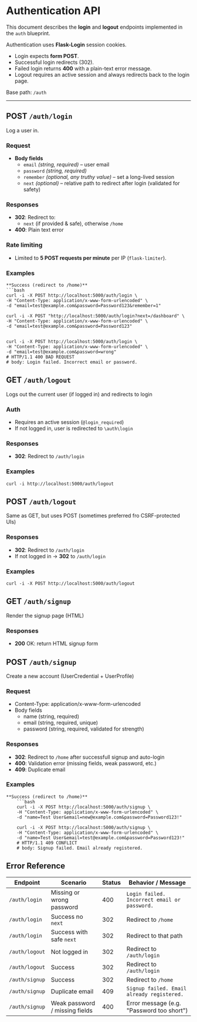 # Authentication API
This document describes the **login** and **logout** endpoints implemented in the `auth` blueprint.

Authentication uses **Flask-Login** session cookies.  
- Login expects **form POST**.  
- Successful login redirects (302).  
- Failed login returns **400** with a plain-text error message.  
- Logout requires an active session and always redirects back to the login page.

Base path: `/auth`

---

## POST `/auth/login`

Log a user in.

### Request
- **Body fields**
  - `email` *(string, required)* – user email
  - `password` *(string, required)*
  - `remember` *(optional, any truthy value)* – set a long-lived session
  - `next` *(optional)* – relative path to redirect after login (validated for safety)

### Responses
- **302**: Redirect to:
  - `next` (if provided & safe), otherwise `/home`
- **400**: Plain text error  

### Rate limiting
- Limited to **5 POST requests per minute** per IP (`flask-limiter`).

### Examples

    **Success (redirect to /home)**
    ```bash
    curl -i -X POST http://localhost:5000/auth/login \
    -H "Content-Type: application/x-www-form-urlencoded" \
    -d "email=test@example.com&password=Password123&remember=1"

    curl -i -X POST "http://localhost:5000/auth/login?next=/dashboard" \
    -H "Content-Type: application/x-www-form-urlencoded" \
    -d "email=test@example.com&password=Password123"


    curl -i -X POST http://localhost:5000/auth/login \
    -H "Content-Type: application/x-www-form-urlencoded" \
    -d "email=test@example.com&password=wrong"
    # HTTP/1.1 400 BAD REQUEST
    # body: Login failed. Incorrect email or password.

## GET `/auth/logout`

Logs out the current user (if logged in) and redirects to login

### Auth
- Requires an active session (`@login_required`)
- If not logged in, user is redirected to `\auth\login`

### Responses
- **302**: Redirect to `/auth/login`

### Examples
    curl -i http://localhost:5000/auth/logout

## POST `/auth/logout`

Same as GET, but uses POST (sometimes preferred fro CSRF-protected UIs)

### Responses
- **302**: Redirect to `/auth/login`
- If not logged in -> **302** to `/auth/login`

### Examples
    curl -i -X POST http://localhost:5000/auth/logout

## GET `/auth/signup`

Render the signup page (HTML)

### Responses
- **200** OK: return HTML signup form

## POST `/auth/signup`
Create a new account (UserCredential + UserProfile)

### Request
- Content-Type: application/x-www-form-urlencoded
- Body fields
    - name (string, required)
    - email (string, required, unique)
    - password (string, required, validated for strength)

### Responses
- **302**: Redirect to `/home` after successfull signup and auto-login
- **400**: Validation error (missing fields, weak password, etc.)
- **409**: Duplicate email

### Examples
    **Success (redirect to /home)**
        ```bash
        curl -i -X POST http://localhost:5000/auth/signup \
        -H "Content-Type: application/x-www-form-urlencoded" \
        -d "name=Test User&email=new@example.com&password=Password123!"

        curl -i -X POST http://localhost:5000/auth/signup \
        -H "Content-Type: application/x-www-form-urlencoded" \
        -d "name=Test User&email=test@example.com&password=Password123!"
        # HTTP/1.1 409 CONFLICT
        # body: Signup failed. Email already registered.

## Error Reference
| Endpoint       | Scenario                       | Status | Behavior / Message                           |
| -------------- | ------------------------------ | ------ | -------------------------------------------- |
| `/auth/login`  | Missing or wrong password      | 400    | `Login failed. Incorrect email or password.` |
| `/auth/login`  | Success no `next`              | 302    | Redirect to `/home`                          |
| `/auth/login`  | Success with safe `next`       | 302    | Redirect to that path                        |
| `/auth/logout` | Not logged in                  | 302    | Redirect to `/auth/login`                    |
| `/auth/logout` | Success                        | 302    | Redirect to `/auth/login`                    |
| `/auth/signup` | Success                        | 302    | Redirect to `/home`                          |
| `/auth/signup` | Duplicate email                | 409    | `Signup failed. Email already registered.`   |
| `/auth/signup` | Weak password / missing fields | 400    | Error message (e.g. "Password too short")    |

